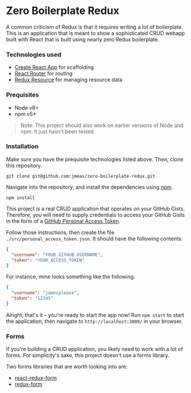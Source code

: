 # Zero Boilerplate Redux

A common criticism of Redux is that it requires writing a lot of boilerplate.
This is an application that is meant to show a sophisticated CRUD webapp built
with React that is built using nearly zero Redux boilerplate.

### Technologies used

* [Create React App](https://github.com/facebookincubator/create-react-app) for
  scaffolding
* [React Router](https://github.com/ReactTraining/react-router) for routing
* [Redux Resource](https://github.com/jmeas/redux-resource/) for managing
  resource data

### Prequisites

* Node v8+
* npm v5+

> Note: This project should also work on earlier versions of Node and npm. It just hasn't
> been tested.

### Installation

Make sure you have the prequisite technologies listed above. Then, clone this repository.

`git clone git@github.com:jmeas/zero-boilerplate-redux.git`

Navigate into the repository, and install the dependencies using [npm](https://www.npmjs.com/).

`npm install`

This project is a real CRUD application that operates on your GitHub Gists. Therefore,
you will need to supply credentials to access your GitHub Gists in the form of a
[GitHub Personal Access Token](https://help.github.com/articles/creating-a-personal-access-token-for-the-command-line/).

Follow those instructions, then create the file `./src/personal_access_token.json`. It should have the following
contents:

```json
{
  "username": "YOUR_GITHUB_USERNAME",
  "token": "YOUR_ACCESS_TOKEN"
}
```

For instance, mine looks something like the following:

```json
{
  "username": "jamesplease",
  "token": "12345"
}
```

Alright, that's it – you're ready to start the app now! Run `npm start` to start the application, then navigate to
`http://localhost:3000/` in your browser.

### Forms

If you're building a CRUD application, you likely need to work with a lot of
forms. For simplicity's sake, this project doesn't use a forms library.

Two forms libraries that are worth looking into are:

* [react-redux-form](https://davidkpiano.github.io/react-redux-form/docs.html)
* [redux-form](https://github.com/erikras/redux-form)
